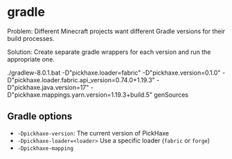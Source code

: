 # gradle

Problem: Different Minecraft projects want different Gradle versions for their build processes.

Solution: Create separate gradle wrappers for each version and run the appropriate one.

./gradlew-8.0.1.bat -D"pickhaxe.loader=fabric" -D"pickhaxe.version=0.1.0" -D"pickhaxe.loader.fabric.api_version=0.74.0+1.19.3" -D"pickhaxe.java.version=17" -D"pickhaxe.mappings.yarn.version=1.19.3+build.5" genSources

## Gradle options
- `-Dpickhaxe-version`: The current version of PickHaxe
- `-Dpickhaxe-loader=<loader>` Use a specific loader (`fabric` or `forge`)
- `-Dpickhaxe-mapping`
